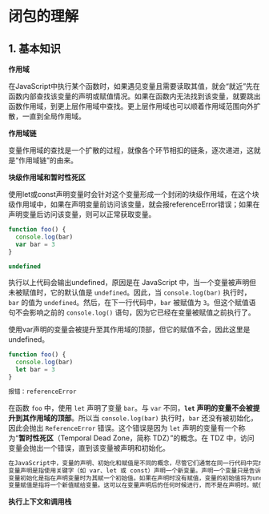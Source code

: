 # 闭包的理解

## 1. 基本知识

**作用域**

在JavaScript中执行某个函数时，如果遇见变量且需要读取其值，就会“就近”先在函数内部查找该变量的声明或赋值情况。如果在函数内无法找到该变量，就要跳出函数作用域，到更上层作用域中查找。更上层作用域也可以顺着作用域范围向外扩散，一直到全局作用域。

**作用域链**

变量作用域的查找是一个扩散的过程，就像各个环节相扣的链条，逐次递进，这就是“作用域链”的由来。

**块级作用域和暂时性死区**

使用let或const声明变量时会针对这个变量形成一个封闭的块级作用域，在这个块级作用域中，如果在声明变量前访问该变量，就会报referenceError错误；如果在声明变量后访问该变量，则可以正常获取变量。

```js
function foo() {
  console.log(bar)
  var bar = 3
}
```

```js
undefined
```

执行以上代码会输出undefined，原因是在 JavaScript 中，当一个变量被声明但未被赋值时，它的默认值是 `undefined`。因此，当 `console.log(bar)` 执行时，`bar` 的值为 `undefined`。然后，在下一行代码中，`bar` 被赋值为 `3`。但这个赋值语句不会影响之前的 `console.log()` 语句，因为它已经在变量被赋值之前执行了。

使用var声明的变量会被提升至其作用域的顶部，但它的赋值不会，因此这里是undefined。

```js
function foo() {
  console.log(bar)
  let bar = 3
}
```

```js
报错：referenceError
```

在函数 `foo` 中，使用 `let` 声明了变量 `bar`。与 `var` 不同，**`let` 声明的变量不会被提升到其作用域的顶部**。所以当 `console.log(bar)` 执行时，`bar` 还没有被初始化，因此会抛出 `ReferenceError` 错误。这个错误是因为 `let` 声明的变量有一个称为“**暂时性死区**（Temporal Dead Zone，简称 TDZ）”的概念。在 TDZ 中，访问变量会抛出一个错误，直到该变量被声明和初始化。

```js
在JavaScript中，变量的声明、初始化和赋值是不同的概念，尽管它们通常在同一行代码中完成。
变量声明是指使用关键字（如 var、let 或 const）声明一个新变量。声明一个变量只是告诉JavaScript，我们有一个新的变量，并为它分配一个内存空间。
变量初始化是指在声明变量时为其赋一个初始值。如果在声明时没有赋值，变量的初始值将为undefined。
变量赋值是指将一个新值赋给变量。这可以在变量声明后的任何时候进行，而不是在声明时。赋值将覆盖变量的当前值，使其指向新的值。
```

**执行上下文和调用栈**

